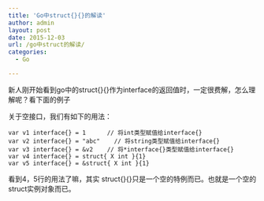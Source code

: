```yaml
---
title: 'Go中struct{}{}的解读'
author: admin
layout: post
date: 2015-12-03
url: /go中struct的解读/
categories:
  - Go

---
```

新人刚开始看到go中的struct{}{}作为interface的返回值时，一定很费解，怎么理解呢？看下面的例子
  
关于空接口，我们有如下的用法：

    var v1 interface{} = 1      // 将int类型赋值给interface{}
    var v2 interface{} = "abc"    // 将string类型赋值给interface{}
    var v3 interface{} = &v2    // 将*interface{}类型赋值给interface{}
    var v4 interface{} = struct{ X int }{1}
    var v5 interface{} = &struct{ X int }{1}
    

看到4，5行的用法了嘛，其实 struct{}{}只是一个空的特例而已。也就是一个空的struct实例对象而已。